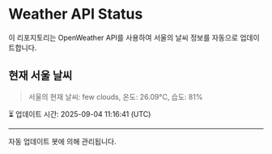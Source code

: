 
# Weather API Status

이 리포지토리는 OpenWeather API를 사용하여 서울의 날씨 정보를 자동으로 업데이트합니다.

## 현재 서울 날씨
> 서울의 현재 날씨: few clouds, 온도: 26.09°C, 습도: 81%

⏳ 업데이트 시간: 2025-09-04 11:16:41 (UTC)

---
자동 업데이트 봇에 의해 관리됩니다.
